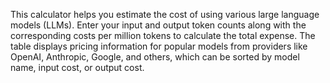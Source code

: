 This calculator helps you estimate the cost of using various large language models (LLMs). Enter your input and output token counts along with the corresponding costs per million tokens to calculate the total expense. The table displays pricing information for popular models from providers like OpenAI, Anthropic, Google, and others, which can be sorted by model name, input cost, or output cost.

<!-- Generated from commit: bd207654b32ef6e2bf4209299303f244c17ffae3 -->